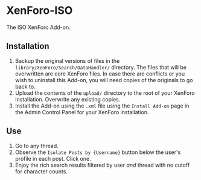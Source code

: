 # XenForo-ISO
The ISO XenForo Add-on.

## Installation
1. Backup the original versions of files in the `library/XenForo/Search/DataHandler/` directory. The files that will be overwritten are core XenForo files. In case there are conflicts or you wish to uninstall this Add-on, you will need copies of the originals to go back to.
2. Upload the contents of the `upload/` directory to the root of your XenForo installation. Overwrite any existing copies.
3. Install the Add-on using the `.xml` file using the `Install Add-on` page in the Admin Control Panel for your XenForo installation.

## Use
1. Go to any thread.
2. Observe the `Isolate Posts by {Username}` button below the user's profile in each post. Click one.
3. Enjoy the rich search results filtered by user *and* thread with no cutoff for character counts.